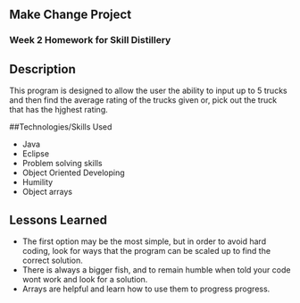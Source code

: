 
## Make Change Project

### Week 2 Homework for Skill Distillery

## Description

This program is designed to allow the user the ability to input up to 5 trucks and then find
the average rating of the trucks given or, pick out the truck that has the hjghest rating.


##Technologies/Skills Used

* Java
* Eclipse
* Problem solving skills
* Object Oriented Developing
* Humility
* Object arrays



## Lessons Learned

* The first option may be the most simple, but in order to avoid hard coding, look for ways that the program can be scaled up to find the correct solution.
* There is always a bigger fish, and to remain humble when told your code wont work and look for a solution.
* Arrays are helpful and learn how to use them to progress progress.
